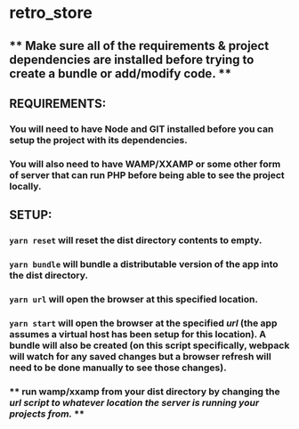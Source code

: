 
# retro_store
  ## ** Make sure all of the requirements & project dependencies are installed before trying to create a bundle or add/modify code. **

  ## REQUIREMENTS:
  ### You will need to have Node and GIT installed before you can setup the project with its dependencies.
  ### You will also need to have WAMP/XXAMP or some other form of server that can run PHP before being able to see the project locally.

  ## SETUP:
  ### ```yarn reset``` will reset the dist directory contents to empty.
  ### ```yarn bundle``` will bundle a distributable version of the app into the dist directory.
  ### ```yarn url``` will open the browser at this specified location.
  ### ```yarn start``` will open the browser at the specified *url* (the app assumes a virtual host has been setup for this location). A bundle will also be created (on this script specifically, webpack will watch for any saved changes but a browser refresh will need to be done manually to see those changes).

  ### ** run wamp/xxamp from your dist directory by changing the *_url_ script to whatever location the server is running your projects from.* **
